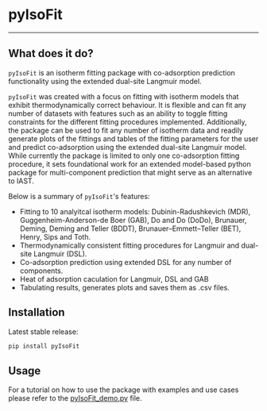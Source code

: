 # pyIsoFit
***
## What does it do?
`pyIsoFit` is an isotherm fitting package with co-adsorption prediction functionality using the extended dual-site Langmuir model.


`pyIsoFit` was created with a focus on fitting with isotherm models that exhibit thermodynamically correct behaviour. It is flexible and can fit any number of datasets with features such as an ability to toggle fitting constraints for the different fitting procedures implemented. Additionally, the package can be used to fit any number of isotherm data and readily generate plots of the fittings and tables of the fitting parameters for the user and predict co-adsorption using the extended dual-site Langmuir model. While currently the package is limited to only one co-adsorption fitting procedure, it sets foundational work for an extended model-based python package for multi-component prediction that might serve as an alternative to IAST.

Below is a summary of `pyIsoFit`'s features:

- Fitting to 10 analyitcal isotherm models: Dubinin-Radushkevich (MDR), Guggenheim-Anderson-de Boer (GAB), Do and Do (DoDo), Brunauer, Deming, Deming and Teller (BDDT), Brunauer–Emmett–Teller (BET), Henry, Sips and Toth.
- Thermodynamically consistent fitting procedures for Langmuir and dual-site Langmuir (DSL).
- Co-adsorption prediction using extended DSL for any number of components.
- Heat of adsorption caculation for Langmuir, DSL and GAB
- Tabulating results, generates plots and saves them as .csv files.

## Installation

Latest stable release:

```bash
pip install pyIsoFit
```

## Usage
For a tutorial on how to use the package with examples and use cases please refer to the [pyIsoFit_demo.py](https://github.com/dominikpantak/pyIsoFit/blob/main/demo/pyIsofit_demo.ipynb) file.

